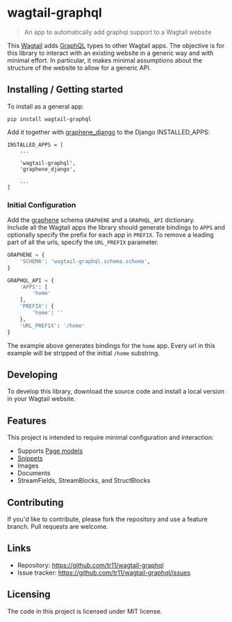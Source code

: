 # wagtail-graphql
> An app to automatically add graphql support to a Wagtail website 

This [Wagtail](https://wagtail.io/) adds [GraphQL](https://graphql.org/) types to 
other Wagtail apps. The objective is for this library to interact with an existing website
in a generic way and with minimal effort.
In particular, it makes minimal assumptions about the structure of the website
to allow for a generic API.       


## Installing / Getting started

To install as a general app:

```shell
pip install wagtail-graphql
```

Add it together with [graphene_django](https://github.com/graphql-python/graphene-django) to the Django INSTALLED_APPS:

```
INSTALLED_APPS = [
    ...
    
    'wagtail-graphql',
    'graphene_django',
    
    ...
]

```


### Initial Configuration

Add the [graphene](https://github.com/graphql-python/graphene) schema `GRAPHENE` and a `GRAPHQL_API` dictionary.   
Include all the Wagtail apps the library should generate bindings to `APPS` and optionally
specify the prefix for each app in `PREFIX`. To remove a leading part of all the urls, specify the `URL_PREFIX` parameter.

```python
GRAPHENE = {
    'SCHEMA': 'wagtail-graphql.schema.schema',
}

GRAPHQL_API = {
    'APPS': [
        'home'
    ],
    'PREFIX': {
        'home': ''
    },
    'URL_PREFIX': '/home'
}
```
The example above generates bindings for the `home` app.  Every url in this example
will be stripped of the initial `/home` substring.  


## Developing

To develop this library, download the source code and install a local version in your Wagtail website.


## Features

This project is intended to require minimal configuration and interaction: 
* Supports [Page models](https://docs.wagtail.io/en/master/topics/pages.html)
* [Snippets](https://docs.wagtail.io/en/master/topics/snippets.html)
* Images
* Documents
* StreamFields, StreamBlocks, and StructBlocks
 

## Contributing

If you'd like to contribute, please fork the repository and use a feature
branch. Pull requests are welcome.

## Links

- Repository: https://github.com/tr11/wagtail-graphql
- Issue tracker: https://github.com/tr11/wagtail-graphql/issues

## Licensing

The code in this project is licensed under MIT license.